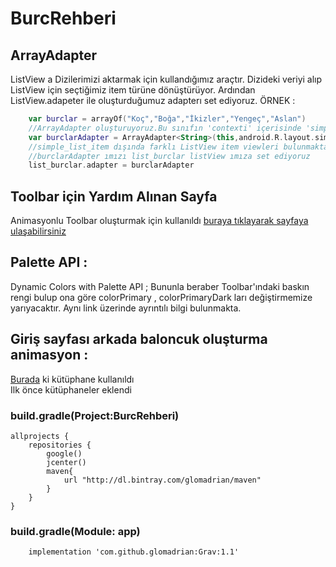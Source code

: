 # BurcRehberi

## ArrayAdapter
ListView a Dizilerimizi aktarmak için kullandığımız araçtır.
Dizideki veriyi alıp ListView için seçtiğimiz item türüne dönüştürüyor.
Ardından ListView.adapeter ile oluşturduğumuz adapterı set ediyoruz.
ÖRNEK :

```kotlin
    var burclar = arrayOf("Koç","Boğa","İkizler","Yengeç","Aslan")
    //ArrayAdapter oluşturuyoruz.Bu sınıfın 'contexti' içerisinde 'simple_list_item_1' türünde 'burclar' dizisini ArrayAdaptere dönüştürüyoruz
    var burclarAdapter = ArrayAdapter<String>(this,android.R.layout.simple_list_item_1,burclar)
    //simple_list_item dışında farklı ListView item viewleri bulunmaktadır.
    //burclarAdapter ımızı list_burclar listView ımıza set ediyoruz
    list_burclar.adapter = burclarAdapter
```
    
## Toolbar için Yardım Alınan Sayfa 
Animasyonlu Toolbar oluşturmak için kullanıldı
[buraya tıklayarak sayfaya ulaşabilirsiniz](https://blog.iamsuleiman.com/toolbar-animation-with-android-design-support-library/)

## Palette API :
Dynamic Colors with Palette API ;
    Bununla beraber Toolbar'ındaki baskın rengi bulup ona göre colorPrimary , colorPrimaryDark ları değiştirmemize yarıyacaktır.
    Aynı link üzerinde ayrıntılı bilgi bulunmakta.
        
## Giriş sayfası arkada baloncuk oluşturma animasyon :
[Burada](https://android-arsenal.com/details/1/5519) ki kütüphane kullanıldı  
Ilk önce kütüphaneler eklendi
### build.gradle(Project:BurcRehberi)
```
allprojects {
    repositories {
        google()
        jcenter()
        maven{
            url "http://dl.bintray.com/glomadrian/maven"
        }
    }
} 
```
### build.gradle(Module: app)
```
    implementation 'com.github.glomadrian:Grav:1.1'
```
   
         
      

